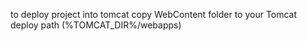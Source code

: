to deploy project into tomcat copy WebContent folder to your Tomcat deploy path (%TOMCAT_DIR%/webapps)
